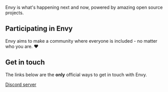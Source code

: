 <p>Envy is what's happening next and now, powered by amazing open source projects.</p>
<h2>Participating in Envy</h2>
<p>Envy aims to make a community where everyone is included - no matter who you are. ♥️</p>
<h2>Get in touch</h2>
<p>The links below are the <b>only</b> official ways to get in touch with Envy.</p>
<a href="https://discord.gg/f3d3uEfSyX">Discord server</a>
